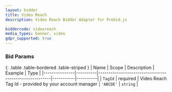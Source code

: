 ```yaml
---
layout: bidder
title: Video Reach
description: Video Reach Bidder Adapter for Prebid.js

biddercode: videoreach
media_types: banner, video
gdpr_supported: true
---
```



### Bid Params

{: .table .table-bordered .table-striped }
| Name          | Scope    | Description                                           | Example   | Type     |
|---------------|----------|-------------------------------------------------------|-----------|----------|
| `TagId`       | required | Video Reach Tag Id - provided by your account manager | `'ABCDE'`   | `string` |
